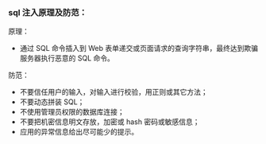 ### sql 注入原理及防范：

原理：

- 通过 SQL 命令插入到 Web 表单递交或页面请求的查询字符串，最终达到欺骗服务器执行恶意的 SQL 命令。

防范：

- 不要信任用户的输入，对输入进行校验，用正则或其它方法；
- 不要动态拼装 SQL；
- 不使用管理员权限的数据库连接；
- 不要把机密信息明文存放，加密或 hash 密码或敏感信息；
- 应用的异常信息给出尽可能少的提示。

